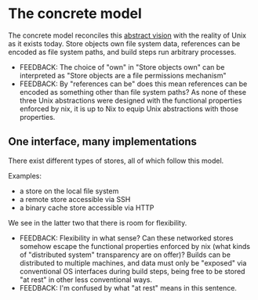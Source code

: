 # The concrete model

The concrete model reconciles this [abstract vision](../abstract/abstract.md) with the reality of Unix as it exists today.
Store objects own file system data, references can be encoded as file system paths, and build steps run arbitrary processes.
- FEEDBACK: The choice of "own" in "Store objects own" can be interpreted as "Store objects are a file permissions mechanism"
- FEEDBACK: By "references can be" does this mean references can be encoded as something other than file system paths?
As none of these three Unix abstractions were designed with the functional properties enforced by nix, it is up to Nix to equip Unix abstractions with those properties.

## One interface, many implementations

There exist different types of stores, all of which follow this model.

Examples:
- a store on the local file system
- a remote store accessible via SSH
- a binary cache store accessible via HTTP

We see in the latter two that there is room for flexibility.
- FEEDBACK: Flexibility in what sense? Can these networked stores somehow escape the functional properties enforced by nix (what kinds of "distributed system" transparency are on offer)?
Builds can be distributed to multiple machines, and data must only be "exposed" via conventional OS interfaces during build steps, being free to be stored "at rest" in other less conventional ways.
- FEEDBACK: I'm confused by what "at rest" means in this sentence.